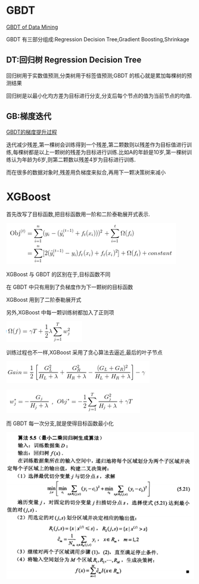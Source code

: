 

# GBDT

[GBDT of Data Mining](https://zhuanlan.zhihu.com/p/25705586)

GBDT 有三部分组成:Regression Decision Tree,Gradient Boosting,Shrinkage


## DT:回归树 Regression Decision Tree

回归树用于实数值预测,分类树用于标签值预测;GBDT 的核心就是累加每棵树的预测结果

回归树是以最小化均方差为目标进行分支,分支后每个节点的值为当前节点的均值.


## GB:梯度迭代

[GBDT的梯度提升过程](https://zhuanlan.zhihu.com/p/25805870)

迭代减少残差,第一棵树会训练得到一个残差,第二颗数则以残差作为目标值进行训练,每棵树都是以上一颗树的残差为目标进行训练.比如A的年龄是10岁,第一棵树训练认为年龄为6岁,则第二颗数以残差4岁为目标进行训练.

而在很多的数据对象时,残差用负梯度来拟合,再用下一颗决策树来减小



#  XGBoost

首先改写了目标函数,把目标函数用一阶和二阶泰勒展开式表示.

![enter description here][1]


XGBoost 与 GBDT 的区别在于,目标函数不同

在 GBDT 中只有用到了负梯度作为下一颗树的目标函数

XGBoost 用到了二阶泰勒展开式

另外,XGBoost 中每一颗训练树都加入了正则项

![enter description here][2]

训练过程也不一样,XGBoost 采用了贪心算法去逼近,最后的叶子节点

![enter description here][3]

![enter description here][4]

而 GBDT 每一次分支,就是使得目标函数最小化


![enter description here][5]


  [1]: ./images/1490686707956.jpg "1490686707956.jpg"
  [2]: ./images/1490686891896.jpg "1490686891896.jpg"
  [3]: ./images/1490687063297.jpg "1490687063297.jpg"
  [4]: ./images/1490687025271.jpg "1490687025271.jpg"
  [5]: ./images/1490687430643.jpg "1490687430643.jpg"
